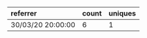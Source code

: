 | referrer          | count | uniques |
| :---------------- | :---- | :------ |
| 30/03/20 20:00:00 | 6     | 1       |